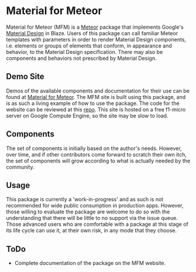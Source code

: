 # Material for Meteor
Material for Meteor (MFM) is a [Meteor](https://www.meteor.com/) package that implements Google's [Material Design](https://material.io) in Blaze. Users of this package can call familiar Meteor templates with parameters in order to render Material Design components, i.e. elements or groups of elements that conform, in appearance and behavior, to the Material Design specification. There may also be components and behaviors not prescribed by Material Design.
## Demo Site
Demos of the available components and documentation for their use can be found at [Material for Meteor](http://mfm.dgtlife.com/). The MFM site is built using this package, and is as such a living example of how to use the package. The code for the website can be reviewed at this [repo](https://github.com/dgtlife/material-for-meteor-website). This site is hosted on a free f1-micro server on Google Compute Engine, so the site may be slow to load.
## Components
The set of components is initially based on the author's needs. However, over time, and if other contributors come forward to scratch their own itch, the set of components will grow according to what is actually needed by the community.
## Usage
This package is currently a 'work-in-progress' and as such is not recommended for wide public consumption in production apps. However, those willing to evaluate the package are welcome to do so with the understanding that there will be little to no support via the issue queue. Those advanced users who are comfortable with a package at this stage of its life cycle can use it, at their own risk, in any mode that they choose.
## ToDo
* Complete documentation of the package on the MFM website.
